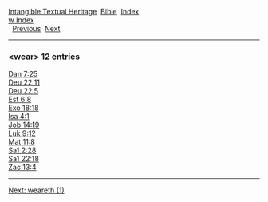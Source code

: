 [Intangible Textual Heritage](../../index)  [Bible](../index) 
[Index](index)   
[w Index](_w_)  
  [Previous](c12315)  [Next](c12317) 

------------------------------------------------------------------------

### &lt;wear&gt; 12 entries

[Dan 7:25](../kjv/dan007.htm#025)  
[Deu 22:11](../kjv/deu022.htm#011)  
[Deu 22:5](../kjv/deu022.htm#005)  
[Est 6:8](../kjv/est006.htm#008)  
[Exo 18:18](../kjv/exo018.htm#018)  
[Isa 4:1](../kjv/isa004.htm#001)  
[Job 14:19](../kjv/job014.htm#019)  
[Luk 9:12](../kjv/luk009.htm#012)  
[Mat 11:8](../kjv/mat011.htm#008)  
[Sa1 2:28](../kjv/sa1002.htm#028)  
[Sa1 22:18](../kjv/sa1022.htm#018)  
[Zac 13:4](../kjv/zac013.htm#004)  

------------------------------------------------------------------------

[Next: weareth (1)](c12317)
